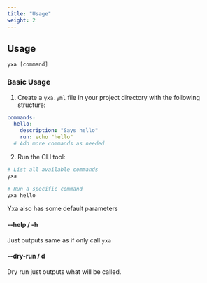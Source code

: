 ```yaml
---
title: "Usage"
weight: 2
---
```


## Usage

`yxa [command]`

### Basic Usage

1. Create a `yxa.yml` file in your project directory with the following structure:

```yaml
commands:
  hello:
    description: "Says hello"
    run: echo "hello"
  # Add more commands as needed
```

2. Run the CLI tool:

```bash
# List all available commands
yxa

# Run a specific command
yxa hello
```

Yxa also has some default parameters

#### --help / -h

Just outputs same as if only call `yxa`

#### --dry-run / d

Dry run just outputs what will be called.


